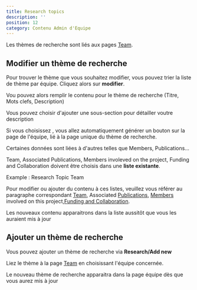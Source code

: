 ```yaml
---
title: Research topics
description: ''
position: 12
category: Contenu Admin d'Equipe
---
```


Les thèmes de recherche sont liés aux pages [Team](/team).

## Modifier un thème de recherche

Pour trouver le thème que vous souhaitez modifier, vous pouvez trier la liste de thème par équipe. Cliquez alors sur **modifier**.

<article-image src="Research-Modify.PNG" alt="Research Modify" 
size="100" :center="false">
</article-image>

Vou pouvez alors remplir le contenu pour le thème de recherche (Titre, Mots clefs, Description)

<alert type="info">Vous pouvez choisir d'ajouter une sous-section pour détailler voutre description</alert>

Si vous choisissez <text-image src="Research-Sub.PNG" alt="Add Subsection" size="18"></text-image>, vous allez automatiquement générer un bouton <text-image src="Research-More.PNG" alt="More Details" size="18"></text-image> sur la page de l'équipe, lié à la page unique du thème de recherche.

<alert type="warning">Certaines données sont liées à d'autres telles que Members, Publications...</alert> 

Team, Associated Publications, Members involeved on the project, Funding and Collaboration doivent être choisis dans une **liste existante**.

<article-image src="Research-Team.PNG" alt="Research Team" size="100" :center="false">
</article-image>
Example : Research Topic Team

Pour modifier ou ajouter du contenu à ces listes, veuillez vous référer au paragraphe correspondant [Team](/team), Associated [Publications](/publications), [Members](/members) involved on this project,[Funding and Collaboration](/funding). 

<alert type="success">Les nouveaux contenu apparaitrons dans la liste aussitôt que vous les auraient mis à jour</alert> 

## Ajouter un thème de recherche

Vous pouvez ajouter un thème de recherche via **Research/Add new**

Liez le thème à la page [Team](/team) en choisissant l'équipe concernée.

<alert type="success">Le nouveau thème de recherche apparaitra dans la page équipe dès que vous aurez mis à jour</alert> 
